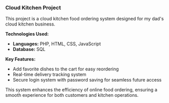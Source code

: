 ### Cloud Kitchen Project  
This project is a cloud kitchen food ordering system designed for my dad's cloud kitchen business.  

**Technologies Used:**  
- **Languages:** PHP, HTML, CSS, JavaScript  
- **Database:** SQL  

**Key Features:**  
- Add favorite dishes to the cart for easy reordering  
- Real-time delivery tracking system  
- Secure login system with password saving for seamless future access  

This system enhances the efficiency of online food ordering, ensuring a smooth experience for both customers and kitchen operations.
